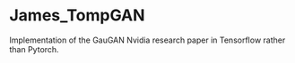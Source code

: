 # James_TompGAN
Implementation of the GauGAN Nvidia research paper in Tensorflow rather than Pytorch.
